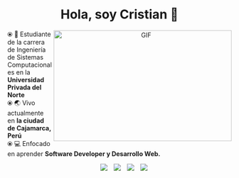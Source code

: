 <div align="center">
<h1 align="center">Hola, soy Cristian 👋</h1>
</div>
<a target="_blank" align="center">
  <img align="right" height="250" width="400" alt="GIF" src="https://github.com/JayantGoel001/JayantGoel001/blob/master/GIF/code.gif">
</a>
⦿ 💬 Estudiante de la carrera de Ingeniería de Sistemas Computacionales en la <strong>Universidad Privada del Norte</strong><br>
⦿ 🌏 Vivo actualmente en <strong>la ciudad de Cajamarca, Perú</strong><br>
⦿ 💻 Enfocado en aprender <strong>Software Developer y Desarrollo Web.</strong><br>

<p align="center">
 <div align="center"  class="icons-social" style="margin-left: 10px;">
      		<a target="_blank" style="margin-left: 10px;" target="_blank" href="https://twitter.com/cristiandlb16">
			<img target="_blank" src="https://img.icons8.com/doodle/1x/twitter-squared--v2.png" ></a>
      <a target="_blank" style="margin-left: 10px;" target="_blank" href="https://www.instagram.com/david.leyva16/">
			<img target="_blank" src="https://img.icons8.com/doodle/40/000000/instagram-new--v2.png"></a>
      <a target="_blank" style="margin-left: 10px;"  target="_blank" href="https://www.linkedin.com/in/cristianleyva/">
			<img target="_blank" src="https://img.icons8.com/doodle/40/000000/linkedin--v2.png"></a>
      <a target="_blank" style="margin-left: 10px;" target="_blank" href="https://github.com/CristianDLB">
		  <img target="_blank" src="https://img.icons8.com/doodle/40/000000/github--v1.png"></a>
  </div>
</p>

